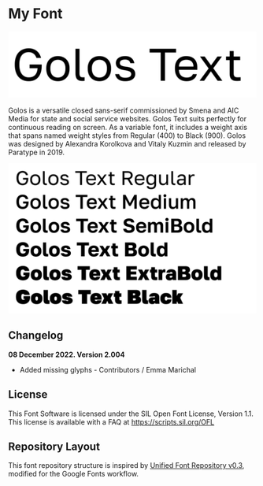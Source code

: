 # My Font

![Golostext](documentation/Golostext.png)

Golos is a versatile closed sans-serif commissioned by Smena and AIC Media for state and social service websites.
Golos Text suits perfectly for continuous reading on screen.
As a variable font, it includes a weight axis that spans named weight styles from Regular (400) to Black (900).
Golos was designed by Alexandra Korolkova and Vitaly Kuzmin and released by Paratype in 2019.

![Designspace](documentation/Designspace.png)


## Changelog

**08 December 2022. Version 2.004**
- Added missing glyphs - Contributors / Emma Marichal

## License

This Font Software is licensed under the SIL Open Font License, Version 1.1.
This license is available with a FAQ at
https://scripts.sil.org/OFL

## Repository Layout

This font repository structure is inspired by [Unified Font Repository v0.3](https://github.com/unified-font-repository/Unified-Font-Repository), modified for the Google Fonts workflow.
